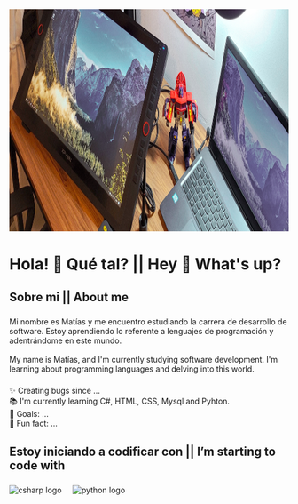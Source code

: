 <div align="center">
  <img height="400" src="IMG_20220822_201817_356.jpeg"  />
</div>

###

<h1 align="left">Hola! 👋 Qué tal? || Hey 👋 What's up?</h1>

###

<h2 align="left">Sobre mi  ||  About me</h2>

###

<p align="left">Mi nombre es Matías y me encuentro estudiando la carrera de desarrollo de software. Estoy aprendiendo lo referente a lenguajes de programación y adentrándome en este mundo. <br><br>My name is Matías, and I'm currently studying software development. I'm learning about programming languages ​​and delving into this world.</p>

###

<p align="left">✨ Creating bugs since ...<br>📚 I'm currently learning C#, HTML, CSS, Mysql and Pyhton.<br>🎯 Goals: ...<br>🎲 Fun fact: ...</p>

###

<h2 align="left">Estoy iniciando a codificar con || I’m starting to code with</h2>

###

<div align="left">
  <img src="https://cdn.jsdelivr.net/gh/devicons/devicon/icons/csharp/csharp-original.svg" height="40" alt="csharp logo"  />
  <img width="12" />
  <img src="https://cdn.jsdelivr.net/gh/devicons/devicon/icons/python/python-original.svg" height="40" alt="python logo"  />
  <img width="12" />
</div>

